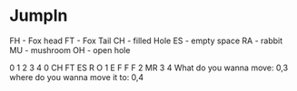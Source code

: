 # JumpIn
FH - Fox head
FT - Fox Tail
CH - filled Hole
ES - empty space
RA - rabbit
MU - mushroom
OH - open hole

  0 1 2 3 4
0 CH FT ES R O
1 E F F F
2 MR 
3
4
What do you wanna move: 0,3
where do you wanna move it to: 0,4